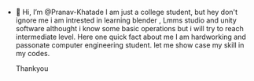 - 👋 Hi, I’m @Pranav-Khatade
  I am just a college student, but hey don't ignore me
  i am intrested in learning blender , Lmms studio and unity software althought i know some basic operations but i will try to reach intermediate level.
  Here one quick fact about me I am hardworking and passonate computer engineering student.
  let me show case my skill in my codes.

  Thankyou
<!---
Pranav-Khatade/Pranav-Khatade is a ✨ special ✨ repository because its `README.md` (this file) appears on your GitHub profile.
You can click the Preview link to take a look at your changes.
--->
